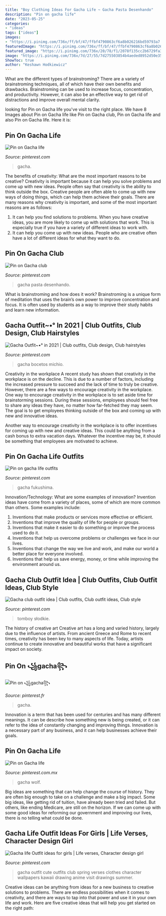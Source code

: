 ```yaml
---
title: "Boy Clothing Ideas For Gacha Life ~ Gacha Pasta Desenhando"
description: "Pin on gacha life"
date: "2023-05-25"
categories:
- "ideas"
tags: ["ideas"]
images:
- "https://i.pinimg.com/736x/ff/bf/47/ffbf4790863cf6a8b026216bd59793a7.jpg"
featuredImage: "https://i.pinimg.com/736x/ff/bf/47/ffbf4790863cf6a8b026216bd59793a7.jpg"
featured_image: "https://i.pinimg.com/736x/20/78/f1/2078f135cc2b6729fa3149f6b663c191.jpg"
image: "https://i.pinimg.com/736x/7d/27/55/7d275503854b4aeded8952d50e355ad6.jpg"
ShowToc: true
author: "Keshawn Hodkiewicz"
---
```



What are the different types of brainstroming?
There are a variety of brainstroming techniques, all of which have their own benefits and drawbacks. Brainstroming can be used to increase focus, concentration, and productivity. However, it can also be an effective way to get rid of distractions and improve overall mental clarity.

	

		
looking for Pin on Gacha life you've visit to the right place. We have 8 Images about Pin on Gacha life like Pin on Gacha club, Pin on Gacha life and also Pin on Gacha life. Here it is:
		
    
## Pin On Gacha Life

<img loading=lazy src="https://i.pinimg.com/736x/ef/a6/2e/efa62e034a2d7c613aa27a27a94306fb.jpg" onerror="this.onerror=null;this.src='https://tse2.mm.bing.net/th?id=OIP._DXmh6LP12jLtivEnuvCRQHaHa&amp;pid=15.1';" alt="Pin on Gacha life">

_Source: pinterest.com_

>gacha. 

	

The benefits of creativity: What are the most important reasons to be creative?
Creativity is important because it can help you solve problems and come up with new ideas. People often say that creativity is the ability to think outside the box. Creative people are often able to come up with new ways of doing things, which can help them achieve their goals. There are many reasons why creativity is important, and some of the most important reasons are as follows: 
1) It can help you find solutions to problems. When you have creative ideas, you are more likely to come up with solutions that work. This is especially true if you have a variety of different ideas to work with. 
2) It can help you come up with new ideas. People who are creative often have a lot of different ideas for what they want to do.

    
## Pin On Gacha Club

<img loading=lazy src="https://i.pinimg.com/736x/7d/27/55/7d275503854b4aeded8952d50e355ad6.jpg" onerror="this.onerror=null;this.src='https://tse4.mm.bing.net/th?id=OIP.HcF_QRSClCLenba7ja3biwHaHi&amp;pid=15.1';" alt="Pin on Gacha club">

_Source: pinterest.com_

>gacha pasta desenhando. 

	

What is brainstroming and how does it work?
Brainstroming is a unique form of meditation that uses the brain’s own power to improve concentration and focus. It is often used by students as a way to improve their study habits and learn new information.

    
## Gacha Outfit~•° In 2021 | Club Outfits, Club Design, Club Hairstyles

<img loading=lazy src="https://i.pinimg.com/736x/ff/bf/47/ffbf4790863cf6a8b026216bd59793a7.jpg" onerror="this.onerror=null;this.src='https://tse4.mm.bing.net/th?id=OIP.PIkZIKuvaxGeI9cWRUueeQHaHU&amp;pid=15.1';" alt="Gacha Outfit~•° in 2021 | Club outfits, Club design, Club hairstyles">

_Source: pinterest.com_

>gacha bocetos michio. 

	

Creativity in the workplace
A recent study has shown that creativity in the workplace is on the decline. This is due to a number of factors, including the increased pressure to succeed and the lack of time to truly be creative. However, there are a few ways to encourage creativity in the workplace.
One way to encourage creativity in the workplace is to set aside time for brainstorming sessions. During these sessions, employees should feel free to share any ideas they have, no matter how far-fetched they may seem. The goal is to get employees thinking outside of the box and coming up with new and innovative ideas.

Another way to encourage creativity in the workplace is to offer incentives for coming up with new and creative ideas. This could be anything from a cash bonus to extra vacation days. Whatever the incentive may be, it should be something that employees are motivated to achieve.

    
## Pin On Gacha Life Outfits

<img loading=lazy src="https://i.pinimg.com/736x/5a/a6/4a/5aa64a377fa6759e104ab588c7e0d3c3.jpg" onerror="this.onerror=null;this.src='https://tse2.mm.bing.net/th?id=OIP.nM1jHRf_kafiuTBdbGuMigHaKW&amp;pid=15.1';" alt="Pin on gacha life outfits">

_Source: pinterest.com_

>gacha fukushima. 

	

Innovation/Technology: What are some examples of innovation?
Invention ideas have come from a variety of places, some of which are more common than others. Some examples include:
1. Inventions that make products or services more effective or efficient. 
2. Inventions that improve the quality of life for people or groups. 
3. Inventions that make it easier to do something or improve the process used to do it. 
4. Inventions that help us overcome problems or challenges we face in our lives. 
5. Inventions that change the way we live and work, and make our world a better place for everyone involved. 
6. Inventions that help us save energy, money, or time while improving the environment around us.

    
## Gacha Club Outfit Idea | Club Outfits, Club Outfit Ideas, Club Style

<img loading=lazy src="https://i.pinimg.com/736x/d3/8f/1c/d38f1c4a63e6a79c7dc4b20773fa56cb.jpg" onerror="this.onerror=null;this.src='https://tse2.mm.bing.net/th?id=OIP.znwl6bhjal7rB3Xy0ivg8wHaHU&amp;pid=15.1';" alt="Gacha club outfit idea | Club outfits, Club outfit ideas, Club style">

_Source: pinterest.com_

>tomboy słodkie. 

	

The history of creative art
Creative art has a long and varied history, largely due to the influence of artists. From ancient Greece and Rome to recent times, creativity has been key to many aspects of life. Today, artists continue to create innovative and beautiful works that have a significant impact on society.

    
## Pin On ꧁gacha꧂

<img loading=lazy src="https://i.pinimg.com/736x/20/78/f1/2078f135cc2b6729fa3149f6b663c191.jpg" onerror="this.onerror=null;this.src='https://tse1.mm.bing.net/th?id=OIP.4KH7EbWqb3VgGS5EvfcoPwHaIt&amp;pid=15.1';" alt="Pin on ꧁gacha꧂">

_Source: pinterest.fr_

>gacha. 

	

Innovation is a term that has been used for centuries and has many different meanings. It can be describe how something new is being created, or it can refer to the idea of constantly changing and improving things. Innovation is a necessary part of any business, and it can help businesses achieve their goals.

    
## Pin On Gacha Life

<img loading=lazy src="https://i.pinimg.com/736x/ae/a3/e6/aea3e6deb2b42a1ea9f42f06f358a3aa.jpg" onerror="this.onerror=null;this.src='https://tse1.mm.bing.net/th?id=OIP.19AyfGJzOvQGnQkDhVBUkQHaNF&amp;pid=15.1';" alt="Pin on Gacha life">

_Source: pinterest.com.mx_

>gacha wolf. 

	

Big ideas are something that can help change the course of history. They are often big enough to take on a challenge and make a big impact. Some big ideas, like getting rid of tuition, have already been tried and failed. But others, like ending Medicare, are still on the horizon. If we can come up with some good ideas for reforming our government and improving our lives, there is no telling what could be done.

    
## Gacha Life Outfit Ideas For Girls | Life Verses, Character Design Girl

<img loading=lazy src="https://i.pinimg.com/736x/ec/2f/ee/ec2fee3312855f95b346c4b6faa2da12.jpg" onerror="this.onerror=null;this.src='https://tse4.mm.bing.net/th?id=OIP.atCrcAn02qgIEpYaVXlTOAHaEK&amp;pid=15.1';" alt="Gacha life Outfit ideas for girls | Life verses, Character design girl">

_Source: pinterest.com_

>gacha outfit cute outfits club spring verses clothes character wallpapers kawaii drawing anime visit drawings summer. 

	

Creative ideas can be anything from ideas for a new business to creative solutions to problems. There are endless possibilities when it comes to creativity, and there are ways to tap into that power and use it in your own life and work. Here are five creative ideas that will help you get started on the right path: 

